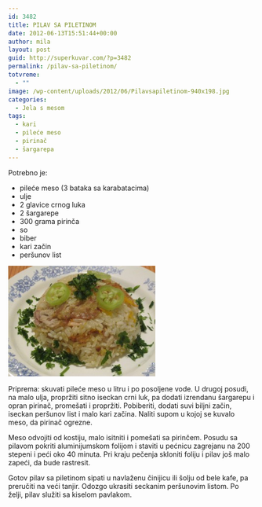 ```yaml
---
id: 3482
title: PILAV SA PILETINOM
date: 2012-06-13T15:51:44+00:00
author: mila
layout: post
guid: http://superkuvar.com/?p=3482
permalink: /pilav-sa-piletinom/
totvreme:
  - ""
image: /wp-content/uploads/2012/06/Pilavsapiletinom-940x198.jpg
categories:
  - Jela s mesom
tags:
  - kari
  - pileće meso
  - pirinač
  - šargarepa
---
```

Potrebno je:

  * pileće meso (3 bataka sa karabatacima)
  * ulje
  * 2 glavice crnog luka
  * 2 šargarepe
  * 300 grama pirinča
  * so
  * biber
  * kari začin
  * peršunov list

<img class="alignnone size-medium wp-image-3493" title="Pilavsapiletinom" src="/wp-content/uploads/2012/06/Pilavsapiletinom-300x225.jpg" alt="" width="300" height="225" /> 

Priprema: skuvati pileće meso u litru i po posoljene vode. U drugoj posudi, na malo ulja, propržiti sitno iseckan crni luk, pa dodati izrendanu šargarepu i opran pirinač, promešati i propržiti. Pobiberiti, dodati suvi biljni začin, iseckan peršunov list i malo kari začina. Naliti supom u kojoj se kuvalo meso, da pirinač ogrezne.

Meso odvojiti od kostiju, malo isitniti i pomešati sa pirinčem. Posudu sa pilavom pokriti aluminijumskom folijom i staviti u pećnicu zagrejanu na 200 stepeni i peći oko 40 minuta. Pri kraju pečenja skloniti foliju i pilav još malo zapeći, da bude rastresit.

Gotov pilav sa piletinom sipati u navlaženu činijicu ili šolju od bele kafe, pa preručiti na veći tanjir. Odozgo ukrasiti seckanim peršunovim listom. Po želji, pilav služiti sa kiselom pavlakom.